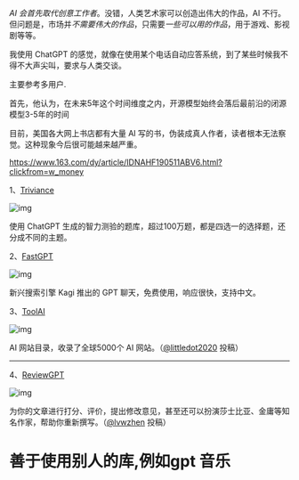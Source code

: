*AI 会首先取代创意工作者*。没错，人类艺术家可以创造出伟大的作品，AI 不行。但问题是，市场并*不需要伟大的作品*，只需要*一些可以用的作品*，用于游戏、影视剧等等。

我使用 ChatGPT 的感觉，就像在使用某个电话自动应答系统，到了某些时候我不得不大声尖叫，要求与人类交谈。



主要参考多用户.

首先，他认为，在未来5年这个时间维度之内，开源模型始终会落后最前沿的闭源模型3-5年的时间

目前，美国各大网上书店都有大量 AI 写的书，伪装成真人作者，读者根本无法察觉。这种现象今后很可能越来越严重。

https://www.163.com/dy/article/IDNAHF190511ABV6.html?clickfrom=w_money

1、[Triviance](https://triviance.com/)

![img](images/bg2023042502.webp)

使用 ChatGPT 生成的智力测验的题库，超过100万题，都是四选一的选择题，还分成不同的主题。

2、[FastGPT](https://labs.kagi.com/fastgpt)

![img](images/bg2023071601.webp)

新兴搜索引擎 Kagi 推出的 GPT 聊天，免费使用，响应很快，支持中文。

3、[ToolAI](https://www.toolai.io/)

![img](images/bg2023071903.webp)

AI 网站目录，收录了全球5000个 AI 网站。（[@littledot2020](https://github.com/ruanyf/weekly/issues/3276) 投稿）

---



4、[ReviewGPT](https://reviewgpt.net/)

![img](images/bg2023062803.webp)

为你的文章进行打分、评价，提出修改意见，甚至还可以扮演莎士比亚、金庸等知名作家，帮助你重新撰写。（[@lvwzhen](https://github.com/ruanyf/weekly/issues/3206) 投稿）

## 

# 善于使用别人的库,例如gpt 音乐




